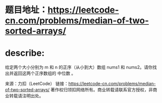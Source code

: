 # 题目地址：https://leetcode-cn.com/problems/median-of-two-sorted-arrays/

# describe:

给定两个大小分别为 m 和 n 的正序（从小到大）数组 nums1 和 nums2。请你找出并返回这两个正序数组的 中位数 。

来源：力扣（LeetCode）
链接：https://leetcode-cn.com/problems/median-of-two-sorted-arrays/
著作权归领扣网络所有。商业转载请联系官方授权，非商业转载请注明出处。
